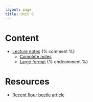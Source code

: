 ```yaml
---
layout: page
title: Unit 6
---
```


# Content

* [Lecture notes](/materials/competition.handouts.pdf)
{% comment %} 
    * [Complete notes](/materials/competition.complete.pdf)
    * [Large format](/materials/competition.large.pdf)
{% endcomment %} 

# Resources 

* [Recent flour beetle article](https://www.sciencetimes.com/articles/27793/20201020/flour-beetle-experiment-represents-ecology-affected-invasive-species-shifting-habitats.htm)
